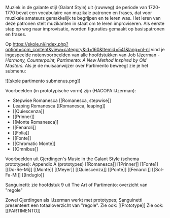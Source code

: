  Muziek in de galante stijl (Galant Style) uit (ruwweg) de periode van 1720-1770 bevat een vocabulaire van muzikale patronen en frases, dat voor muzikale amateurs gemakkelijk te begrijpen en te leren was. Het leren van deze patronen stelt muzikanten in staat om te leren improviseren. Als eerste stap op weg naar improvisatie, worden figuraties gemaakt op basispatronen en frases.

Op https://skole.nl/index.php?option=com_content&view=category&id=160&Itemid=541&lang=nl-nl vind je ingespeelde notenvoorbeelden van alle hoofdstukken van Job IJzerman - *Harmony, Counterpoint, Partimento: A New Method Inspired by Old Masters.* Als je de muisaanwijzer over Partimento beweegt zie je het submenu:

![[skole partimento submenus.png]]

Voorbeelden (in prototypische vorm) zijn (HACOPA IJzerman):
- Stepwise Romanesca [[Romanesca, stepwise]]
- Leaping Romanesca [[Romanesca, leaping]]
- [[Quiescenza]]
- [[Prinner]]
- [[Monte Romanesca]]
- [[Fenaroli]]
- [[Folia]]
- [[Fonte]]
- [[Chromatic Monte]]
- [[Omnibus]]

Voorbeelden uit Gjerdingen's Music in the Galant Style (schema prototypes):
Appendix A (prototypes)
[[Romanesca]]
[[Prinner]]
[[Fonte]]
[[Do-Re-Mi]]
[[Monte]]
[[Meyer]]
[[Quiescenza]]
[[Ponte]]
[[Fenaroli]]
[[Sol-Fa-Mi]]
[[Indugio]]

Sanguinetti:
zie hoofdstuk 9 uit The Art of Partimento: overzicht van "regole"

Zowel Gjerdingen als IJzerman werkt met prototypes; Sanguinetti presenteert een totaaloverzicht van "regole".
Zie ook: [[Prototype]]
Zie ook: [[PARTIMENTO]]